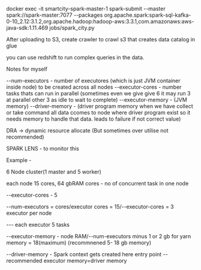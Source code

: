 docker exec -it smartcity-spark-master-1 spark-submit --master spark://spark-master:7077 --packages org.apache.spark:spark-sql-kafka-0-10_2.12:3.1.2,org.apache.hadoop:hadoop-aws:3.3.1,com.amazonaws:aws-java-sdk:1.11.469 jobs/spark_city.py


After uploading to S3, create crawler to crawl s3 that creates data catalog in glue

you can use redshift to run complex queries in the data.



Notes for myself

--num-executors - number of executores (which is just JVM container inside node) to be created across all nodes
--executor-cores - number tasks thats can run in parallel (sometimes even we give give 6 it may run 3 at parallel other 3 as idle to wait to complete)
--executor-memory - (JVM memory)
--driver-memory - (driver program memory when we have collect or take command all data ccomes to node where driver program exist so it needs memory to handle that data. leads to failure if not correct value)



DRA -> dynamic resource allocate (But sometimes over utilise not recommended)

SPARK LENS - to monitor this


Example - 

6 Node cluster(1 master and 5 worker)

each node 15 cores, 64 gbRAM
cores - no of concurrent task in one node


--executor-cores - 5

--num-executors = cores/executor cores = 15/--executor-cores = 3 executor per node

---  each executor 5 tasks


--executor-memory -  node RAM/--num-executors minus 1 or 2 gb for yarn memory = 18(maximum) (recommnened 5- 18 gb memory)


--driver-memory - Spark context gets created here entry point
    -- recommended  executor memory=driver memory
